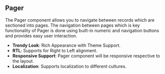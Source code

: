 ## Pager

The Pager component allows you to navigate between records which are sectioned into pages. The navigation between pages which is key functionality of Pager is done using built-in numeric and navigation buttons and provides easy user interaction.

- **Trendy Look**: Rich Appearance with Theme Support.
- **RTL**: Supports for Right to Left alignment.
- **Responsive Support**: Pager component will be responsive respective to the layout.
- **Localization**: Supports localization to different cultures.
